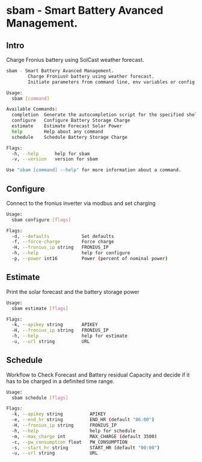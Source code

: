 # sbam - Smart Battery Avanced Management.

## Intro

Charge Fronius battery using SolCast weather forecast.

``` bash
sbam - Smart Battery Avanced Management.
        Charge Fronius© battery using weather forecast.
        Initiate parameters from command line, env variables or config.yaml file.

Usage:
  sbam [command]

Available Commands:
  completion  Generate the autocompletion script for the specified shell
  configure   Configure Battery Storage Charge
  estimate    Estimate Forecast Solar Power
  help        Help about any command
  schedule    Schedule Battery Storage Charge

Flags:
  -h, --help      help for sbam
  -v, --version   version for sbam

Use "sbam [command] --help" for more information about a command.
```
## Configure

Connect to the fronius inverter via modbus and set charging

``` bash
Usage:
  sbam configure [flags]

Flags:
  -d, --defaults            Set defaults
  -f, --force-charge        Force charge
  -H, --fronius_ip string   FRONIUS_IP
  -h, --help                help for configure
  -p, --power int16         Power (percent of nominal power)
```

## Estimate
Print the solar forecast and the battery storage power

``` bash
Usage:
  sbam estimate [flags]

Flags:
  -k, --apikey string       APIKEY
  -H, --fronius_ip string   FRONIUS_IP
  -h, --help                help for estimate
  -u, --url string          URL
```

## Schedule
Workflow to Check Forecast and Battery residual Capacity and decide if it has to be charged in a definited time range.

``` bash
Usage:
  sbam schedule [flags]

Flags:
  -k, --apikey string          APIKEY
  -e, --end_hr string          END_HR (default "06:00")
  -H, --fronius_ip string      FRONIUS_IP
  -h, --help                   help for schedule
  -m, --max_charge int         MAX_CHARGE (default 3500)
  -c, --pw_consumption float   PW_CONSUMPTION
  -s, --start_hr string        START_HR (default "00:00")
  -u, --url string             URL

```